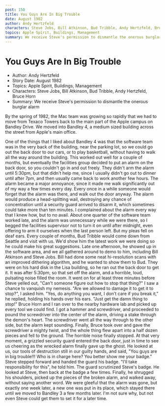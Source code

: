 ```yaml
---
post: 150
title: You Guys Are In Big Trouble
date: August 1982
author: Andy Hertzfeld
characters: Steve Jobs, Bill Atkinson, Bud Tribble, Andy Hertzfeld, Bruce Horn
topics: Apple Spirit, Buildings, Management
summary: We receive Steve's permission to dismantle the onerous burglar alarm
---
```


# You Guys Are In Big Trouble
* Author: Andy Hertzfeld
* Story Date: August 1982
* Topics: Apple Spirit, Buildings, Management
* Characters: Steve Jobs, Bill Atkinson, Bud Tribble, Andy Hertzfeld, Bruce Horn
* Summary: We receive Steve's permission to dismantle the onerous burglar alarm

By the spring of 1982, the Mac team was growing so rapidly that we had to move from Texaco Towers back to the main part of the Apple campus on Bandley Drive.  We moved into Bandley 4, a medium sized building across the street from Apple's main office.

One of the things that I liked about Bandley 4 was that the software team was in the very back of the building, near the parking lot, so we could go out the back door to our cars, or to play basketball, without having to walk all the way around the building.  This worked out well for a couple of months, but eventually the facilities group decided to put an alarm on the back door, so you couldn't go in and out freely.  They didn't arm the alarm until 5:30pm, but that didn't help me, since I usually didn't go out to dinner until after 7pm, and then usually came back to work another few hours.  The alarm became a major annoyance, since it made me walk significantly out of my way a few times every day.
Every once in a while someone would forget that the alarm was there, and walk out the door anyway.  The alarm would produce a head-splitting wail, destroying any chance of concentration until a security guard arrived to disarm it, which sometimes could take more than ten minutes.
I complained about the alarm every way that I knew how, but to no avail.  About one quarter of the software team worked late, and the alarm was unnecessary while we were there, so I begged the facilities supervisor not to turn it on until after midnight, even offering to arm it ourselves when the last person left.  But my pleas fell on deaf ears.
Every couple of months, Bud Tribble would come down from Seattle and visit with us.  We'd show him the latest work we were doing so he could make his great suggestions.  Late one afternoon, he showed up in the software area, and we all gathered around to demo to him, including Bill Atkinson and Steve Jobs.
Bill had done some neat hi-resolution scans with an improved dithering algorithm, and he wanted to show them to Bud.  They were on his hard disk in the Lisa building, so he ran out the back door to get it.  It was after 5:30pm, so that set off the alarm, and a horrible, loud, pulsating noise filled the room.
It went on for at least three minutes before Steve yelled out, "Can't someone figure out how to stop that thing?"
I saw a chance to vanquish my nemesis.  "Are we allowed to damage it to get it to stop?", I asked him.
"Yes, do anything you want, I don't care if you break it," he replied, holding his hands over his ears.  "Just get the damn thing to stop!"
Bruce Horn and I ran over to the nearby hardware lab and picked up every tool we could find.  I got a hammer and screwdriver, and proceeded to pound the screwdriver into the center of the alarm, driving a stake through the demon's heart.  The screwdriver went all the way through to the other side, but the alarm kept sounding.
Finally, Bruce took over and gave the screwdriver a mighty twist, and the whole thing flew apart into a half dozen pieces and fell to the ground.  The horrible noise finally stopped.
At that very moment, a grizzled security guard entered the back door, just in time to see us cheering as the wrecked alarm finally gave up the ghost.  He looked at us, our tools of destruction still in our guilty hands, and said, "You guys are in big trouble!!!  Who is in charge here?  You better show me your badge."
Steve stepped forward and handed the guard his badge.  "I'll take responsibility for this", he told him.
The guard scrutinized Steve's badge.  He looked at Steve, then back at the badge a few times.  Finally, he shrugged his shoulders, picked up the pieces of the broken alarm, and walked away, without saying another word.
We were gleeful that the alarm was gone, but exactly one week later, a new one was put in its place, which stayed there until we moved to Bandley 3 a few months later.  I'm not sure why, but not even Steve could get them to set it for a later time.

